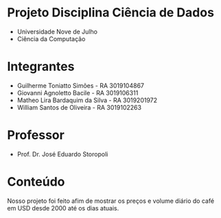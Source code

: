 # Projeto Disciplina Ciência de Dados
- Universidade Nove de Julho
- Ciência da Computação

# Integrantes
- Guilherme Toniatto Simões - RA 3019104867
- Giovanni Agnoletto Bacile - RA 3019106311
- Matheo Lira Bardaquim da Silva - RA 3019201972
- William Santos de Oliveira - RA 3019102263

# Professor
- Prof. Dr. José Eduardo Storopoli

# Conteúdo
Nosso projeto foi feito afim de mostrar os preços e volume diário do café em USD desde 2000 até os dias atuais.
